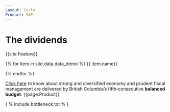 ```yaml
---
Layout: Curly
Product: SAP
---
```


# The dividends

{{site.Feature}}


{% for item in site.data.data_demo %}
{{ item.name}}

{% endfor %}


[Click here](https://app.slack.com/client/T0167KWU8F2/C015HR4DY82) to know about strong and diversified economy and prudent fiscal management are delivered by British Columbia’s fifth‐consecutive **balanced budget**. {{page.Product}}

{ % include bottleneck.txt % }